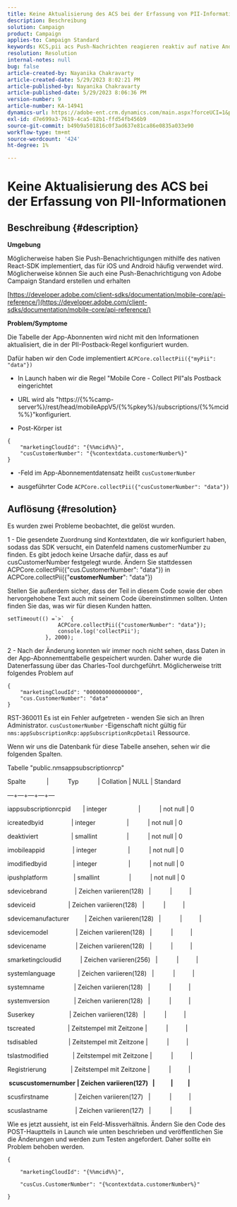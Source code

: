 ```yaml
---
title: Keine Aktualisierung des ACS bei der Erfassung von PII-Informationen
description: Beschreibung
solution: Campaign
product: Campaign
applies-to: Campaign Standard
keywords: KCS,pii acs Push-Nachrichten reagieren reaktiv auf native Android-iOS
resolution: Resolution
internal-notes: null
bug: false
article-created-by: Nayanika Chakravarty
article-created-date: 5/29/2023 8:02:21 PM
article-published-by: Nayanika Chakravarty
article-published-date: 5/29/2023 8:06:36 PM
version-number: 9
article-number: KA-14941
dynamics-url: https://adobe-ent.crm.dynamics.com/main.aspx?forceUCI=1&pagetype=entityrecord&etn=knowledgearticle&id=cb2771b5-5bfe-ed11-8f6e-6045bd006a22
exl-id: d7e699a3-7619-4ca5-82b1-ffd54fb456b9
source-git-commit: b49b9a501816c0f3ad637e81ca86e0835a033e90
workflow-type: tm+mt
source-wordcount: '424'
ht-degree: 1%

---
```


# Keine Aktualisierung des ACS bei der Erfassung von PII-Informationen

## Beschreibung {#description}


<b>Umgebung</b>

Möglicherweise haben Sie Push-Benachrichtigungen mithilfe des nativen React-SDK implementiert, das für iOS und Android häufig verwendet wird. Möglicherweise können Sie auch eine Push-Benachrichtigung von Adobe Campaign Standard erstellen und erhalten

[https://developer.adobe.com/client-sdks/documentation/mobile-core/api-reference/](https://developer.adobe.com/client-sdks/documentation/mobile-core/api-reference/)

<b>Problem/Symptome</b>

Die Tabelle der App-Abonnenten wird nicht mit den Informationen aktualisiert, die in der PII-Postback-Regel konfiguriert wurden.

Dafür haben wir den Code implementiert `ACPCore.collectPii({"myPii": "data"})`

- In Launch haben wir die Regel &quot;Mobile Core - Collect PII&quot;als Postback eingerichtet

- URL wird als &quot;https://{%%camp-server%}/rest/head/mobileAppV5/{%%pkey%}/subscriptions/{%%mcid%%}&quot;konfiguriert.

- Post-Körper ist


```
{
    "marketingCloudId": "{%%mcid%%}",
    "cusCustomerNumber": "{%contextdata.customerNumber%}"
}
```


- -Feld im App-Abonnementdatensatz heißt `cusCustomerNumber`

- ausgeführter Code `ACPCore.collectPii({"cusCustomerNumber": "data"})`


## Auflösung {#resolution}


Es wurden zwei Probleme beobachtet, die gelöst wurden.



1 - Die gesendete Zuordnung sind Kontextdaten, die wir konfiguriert haben, sodass das SDK versucht, ein Datenfeld namens customerNumber zu finden. Es gibt jedoch keine Ursache dafür, dass es auf cusCustomerNumber festgelegt wurde. Ändern Sie stattdessen ACPCore.collectPii({&quot;cus.CustomerNumber&quot;: &quot;data&quot;}) in ACPCore.collectPii({&quot;<b>customerNumber</b>&quot;: &quot;data&quot;})

Stellen Sie außerdem sicher, dass der Teil in diesem Code sowie der oben hervorgehobene Text auch mit seinem Code übereinstimmen sollten. Unten finden Sie das, was wir für diesen Kunden hatten.


```
setTimeout(() =`>`  {
                ACPCore.collectPii({"customerNumber": "data"});
                console.log('collectPii');
            }, 2000);
```


2 - Nach der Änderung konnten wir immer noch nicht sehen, dass Daten in der App-Abonnementtabelle gespeichert wurden. Daher wurde die Datenerfassung über das Charles-Tool durchgeführt. Möglicherweise tritt folgendes Problem auf


```
{
    "marketingCloudId": "0000000000000000",
    "cus.CustomerNumber": "data"
}
```


RST-360011 Es ist ein Fehler aufgetreten - wenden Sie sich an Ihren Administrator.
`cusCustomerNumber` -Eigenschaft nicht gültig für `nms:appSubscriptionRcp:appSubscriptionRcpDetail` Ressource.

Wenn wir uns die Datenbank für diese Tabelle ansehen, sehen wir die folgenden Spalten.



Tabelle &quot;public.nmsappsubscriptionrcp&quot;

Spalte            |           Typ           | Collation | NULL | Standard

—+—+—+—+—

iappsubscriptionrcpid       | integer                  |           | not null | 0

icreatedbyid                | integer                  |           | not null | 0

deaktiviert                   | smallint                 |           | not null | 0

imobileappid                | integer                  |           | not null | 0

imodifiedbyid               | integer                  |           | not null | 0

ipushplatform               | smallint                 |           | not null | 0

sdevicebrand                | Zeichen variieren(128)   |           |          |

sdeviceid                   | Zeichen variieren(128)   |           |          |

sdevicemanufacturer         | Zeichen variieren(128)   |           |          |

sdevicemodel                | Zeichen variieren(128)   |           |          |

sdevicename                 | Zeichen variieren(128)   |           |          |

smarketingcloudid           | Zeichen variieren(256)   |           |          |

systemlanguage             | Zeichen variieren(128)   |           |          |

systemname                 | Zeichen variieren(128)   |           |          |

systemversion              | Zeichen variieren(128)   |           |          |

Suserkey                    | Zeichen variieren(128)   |           |          |

tscreated                   | Zeitstempel mit Zeitzone |           |          |

tsdisabled                  | Zeitstempel mit Zeitzone |           |          |

tslastmodified              | Zeitstempel mit Zeitzone |           |          |

Registrierung              | Zeitstempel mit Zeitzone |           |          |

<b> scuscustomernumber | Zeichen variieren(127)   |           |          | </b>

scusfirstname               | Zeichen variieren(127)   |           |          |

scuslastname                | Zeichen variieren(127)   |           |          |



Wie es jetzt aussieht, ist ein Feld-Missverhältnis. Ändern Sie den Code des POST-Hauptteils in Launch wie unten beschrieben und veröffentlichen Sie die Änderungen und werden zum Testen angefordert. Daher sollte ein Problem behoben werden.


```
{

    "marketingCloudId": "{%%mcid%%}",

    "cusCus.CustomerNumber": "{%contextdata.customerNumber%}"

}
```
